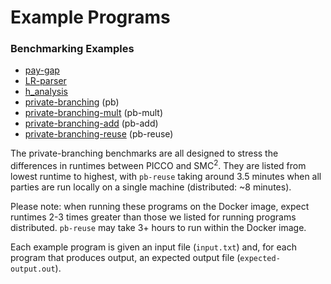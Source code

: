 # Example Programs

### Benchmarking Examples
- [pay-gap](pay-gap)
- [LR-parser](LR-parser)
- [h_analysis](h_analysis)
- [private-branching](private-branching) (pb)
- [private-branching-mult](private-branching-mult) (pb-mult)
- [private-branching-add](private-branching-add) (pb-add)
- [private-branching-reuse](private-branching-reuse) (pb-reuse)

The private-branching benchmarks are all designed to stress the differences in runtimes between PICCO and SMC<sup>2</sup>. They are listed from lowest runtime to highest, with `pb-reuse` taking around 3.5 minutes when all parties are run locally on a single machine (distributed: ~8 minutes). 

Please note: when running these programs on the Docker image, expect runtimes 2-3 times greater than those we listed for running programs distributed. `pb-reuse` may take 3+ hours to run within the Docker image.

Each example program is given an input file (`input.txt`) and, for each program that produces output, an expected output file (`expected-output.out`).


